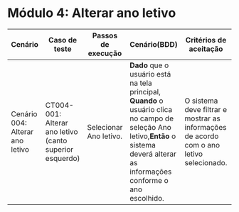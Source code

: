 # Módulo 4: Alterar ano letivo

| Cenário                         | Caso de teste                                                | Passos de execução     | Cenário(BDD)                                                 | Critérios de aceitação                                       | Resultados esperados                                         |
| ------------------------------- | ------------------------------------------------------------ | ---------------------- | ------------------------------------------------------------ | ------------------------------------------------------------ | ------------------------------------------------------------ |
| Cenário 004: Alterar ano letivo | CT004-001: Alterar ano letivo      (canto superior esquerdo) | Selecionar Ano letivo. | **Dado** que o usuário está na tela principal, **Quando** o usuário clica no campo de seleção Ano letivo,**Então** o sistema deverá alterar as informações conforme o ano escolhido. | O sistema deve filtrar e mostrar as informações de acordo com o ano letivo selecionado. | O sistema mostrará as informações da escola selecionada e apresentará as atividades recentes realizadas no sistema. |
